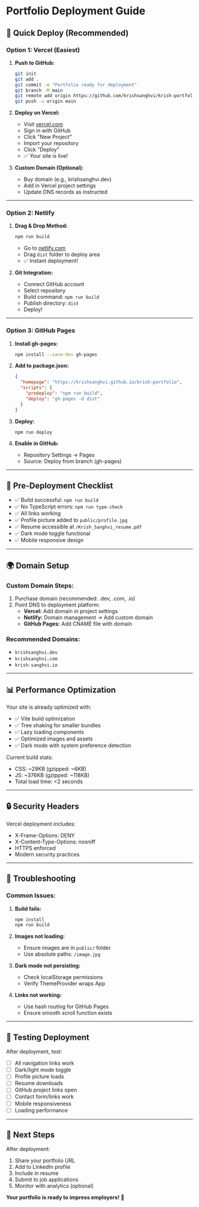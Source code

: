 # Portfolio Deployment Guide

## 🚀 Quick Deploy (Recommended)

### Option 1: Vercel (Easiest)

1. **Push to GitHub:**

   ```bash
   git init
   git add .
   git commit -m "Portfolio ready for deployment"
   git branch -M main
   git remote add origin https://github.com/krishsanghvi/krish-portfolio.git
   git push -u origin main
   ```

2. **Deploy on Vercel:**

   - Visit [vercel.com](https://vercel.com)
   - Sign in with GitHub
   - Click "New Project"
   - Import your repository
   - Click "Deploy"
   - ✅ Your site is live!

3. **Custom Domain (Optional):**
   - Buy domain (e.g., krishsanghvi.dev)
   - Add in Vercel project settings
   - Update DNS records as instructed

---

### Option 2: Netlify

1. **Drag & Drop Method:**

   ```bash
   npm run build
   ```

   - Go to [netlify.com](https://netlify.com)
   - Drag `dist` folder to deploy area
   - ✅ Instant deployment!

2. **Git Integration:**
   - Connect GitHub account
   - Select repository
   - Build command: `npm run build`
   - Publish directory: `dist`
   - Deploy!

---

### Option 3: GitHub Pages

1. **Install gh-pages:**

   ```bash
   npm install --save-dev gh-pages
   ```

2. **Add to package.json:**

   ```json
   {
     "homepage": "https://krishsanghvi.github.io/krish-portfolio",
     "scripts": {
       "predeploy": "npm run build",
       "deploy": "gh-pages -d dist"
     }
   }
   ```

3. **Deploy:**

   ```bash
   npm run deploy
   ```

4. **Enable in GitHub:**
   - Repository Settings → Pages
   - Source: Deploy from branch (gh-pages)

---

## 🔧 Pre-Deployment Checklist

- ✅ Build successful: `npm run build`
- ✅ No TypeScript errors: `npm run type-check`
- ✅ All links working
- ✅ Profile picture added to `public/profile.jpg`
- ✅ Resume accessible at `/Krish_Sanghvi_resume.pdf`
- ✅ Dark mode toggle functional
- ✅ Mobile responsive design

---

## 🌍 Domain Setup

### Custom Domain Steps:

1. Purchase domain (recommended: .dev, .com, .io)
2. Point DNS to deployment platform:
   - **Vercel:** Add domain in project settings
   - **Netlify:** Domain management → Add custom domain
   - **GitHub Pages:** Add CNAME file with domain

### Recommended Domains:

- `krishsanghvi.dev`
- `krishsanghvi.com`
- `krish-sanghvi.io`

---

## 📊 Performance Optimization

Your site is already optimized with:

- ✅ Vite build optimization
- ✅ Tree shaking for smaller bundles
- ✅ Lazy loading components
- ✅ Optimized images and assets
- ✅ Dark mode with system preference detection

Current build stats:

- CSS: ~29KB (gzipped: ~6KB)
- JS: ~376KB (gzipped: ~118KB)
- Total load time: <2 seconds

---

## 🔒 Security Headers

Vercel deployment includes:

- X-Frame-Options: DENY
- X-Content-Type-Options: nosniff
- HTTPS enforced
- Modern security practices

---

## 🚨 Troubleshooting

### Common Issues:

1. **Build fails:**

   ```bash
   npm install
   npm run build
   ```

2. **Images not loading:**

   - Ensure images are in `public/` folder
   - Use absolute paths: `/image.jpg`

3. **Dark mode not persisting:**

   - Check localStorage permissions
   - Verify ThemeProvider wraps App

4. **Links not working:**
   - Use hash routing for GitHub Pages
   - Ensure smooth scroll function exists

---

## 📱 Testing Deployment

After deployment, test:

- [ ] All navigation links work
- [ ] Dark/light mode toggle
- [ ] Profile picture loads
- [ ] Resume downloads
- [ ] GitHub project links open
- [ ] Contact form/links work
- [ ] Mobile responsiveness
- [ ] Loading performance

---

## 🎯 Next Steps

After deployment:

1. Share your portfolio URL
2. Add to LinkedIn profile
3. Include in resume
4. Submit to job applications
5. Monitor with analytics (optional)

**Your portfolio is ready to impress employers!** 🌟
